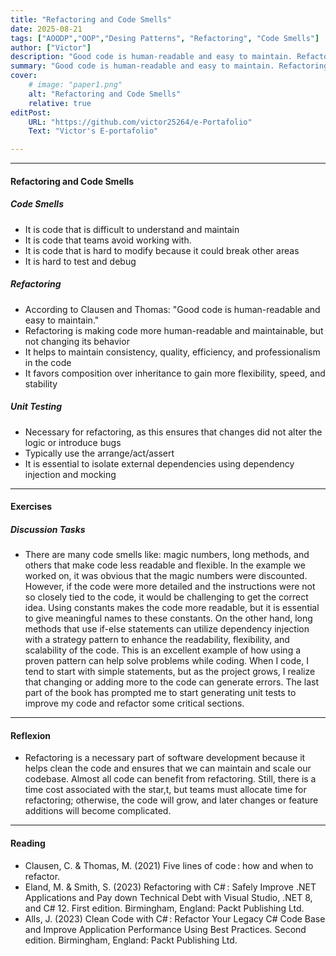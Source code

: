 ```yaml
---
title: "Refactoring and Code Smells" 
date: 2025-08-21
tags: ["AOODP","OOP","Desing Patterns", "Refactoring", "Code Smells"]
author: ["Victor"]
description: "Good code is human-readable and easy to maintain. Refactoring is making code more human-readable and maintainable." 
summary: "Good code is human-readable and easy to maintain. Refactoring is making code more human-readable and maintainable." 
cover:
    # image: "paper1.png"
    alt: "Refactoring and Code Smells"
    relative: true
editPost:
    URL: "https://github.com/victor25264/e-Portafolio"
    Text: "Victor's E-portafolio"

---
```


---

#### Refactoring and Code Smells

##### Code Smells
+ It is code that is difficult to understand and maintain
+ It is code that teams avoid working with.
+ It is code that is hard to modify because it could break other areas
+ It is hard to test and debug

##### Refactoring
+ According to Clausen and Thomas: "Good code is human-readable and easy to maintain."
+ Refactoring is making code more human-readable and maintainable, but not changing its behavior
+ It helps to maintain consistency, quality, efficiency, and professionalism in the code
+ It favors composition over inheritance to gain more flexibility, speed, and stability

##### Unit Testing
+ Necessary for refactoring, as this ensures that changes did not alter the logic or introduce bugs
+ Typically use the arrange/act/assert
+ It is essential to isolate external dependencies using dependency injection and mocking

---
#### Exercises

##### Discussion Tasks
+ There are many code smells like: magic numbers, long methods, and others that make code less readable and flexible. In the example we worked on, it was obvious that the magic numbers were discounted. However, if the code were more detailed and the instructions were not so closely tied to the code, it would be challenging to get the correct idea. Using constants makes the code more readable, but it is essential to give meaningful names to these constants. On the other hand, long methods that use if-else statements can utilize dependency injection with a strategy pattern to enhance the readability, flexibility, and scalability of the code. This is an excellent example of how using a proven pattern can help solve problems while coding. When I code, I tend to start with simple statements, but as the project grows, I realize that changing or adding more to the code can generate errors. The last part of the book has prompted me to start generating unit tests to improve my code and refactor some critical sections.

---

#### Reflexion
+ Refactoring is a necessary part of software development because it helps clean the code and ensures that we can maintain and scale our codebase. Almost all code can benefit from refactoring. Still, there is a time cost associated with the star,t, but teams must allocate time for refactoring; otherwise, the code will grow, and later changes or feature additions will become complicated. 

---

#### Reading 

+ Clausen, C. & Thomas, M. (2021) Five lines of code : how and when to refactor.
+ Eland, M. & Smith, S. (2023) Refactoring with C# : Safely Improve .NET Applications and Pay down Technical Debt with Visual Studio, .NET 8, and C# 12. First edition. Birmingham, England: Packt Publishing Ltd.
+ Alls, J. (2023) Clean Code with C# : Refactor Your Legacy C# Code Base and Improve Application Performance Using Best Practices. Second edition. Birmingham, England: Packt Publishing Ltd.
